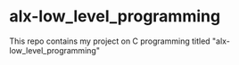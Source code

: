 # alx-low_level_programming
This repo contains my project on C programming titled "alx-low_level_programming"
